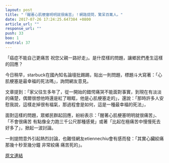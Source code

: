 ```yaml
---
layout: post
title: "「醒著心肌梗塞明明就很痛苦」！網路提問，驚呆百萬人。"
date: 2017-07-26 17:24:25.647384 +0800
article_url: ""
response_url: ""
push: 33
boo: 1
neutral: 37
---
```


「癌症不能自己更痛苦 祝您父親一路好走」。是什麼樣的問題，讓鄉民們產生這樣的回應？

今日稍早，starbuck在國內知名論壇批踢踢，貼出一則問題，標題斗大寫著：「心肌梗塞是最幸福的死法嗎」，詢問網友意見。

文章提到：「家父往生多年了，從一開始的錯愕痛哭不能面對事實，到現在有淡淡的痛楚，偶爾很想他時還是紅了眼眶，他是心肌梗塞走的」，還說：「那時許多人安慰我說，這樣走掉很有福氣，那過程會是如何，這是一種最幸福的死法」，

面對這樣的問題，眾鄉民群起回應，紛紛表示：「醒著心肌梗塞明明就很痛苦」、「不會很痛苦 有點像全力跑三千公尺那種感覺」或著「比起在極痛苦中慢慢死去好多了」，掀起一波討論。

一則提問意外引起熱烈討論，也難怪網友etiennechiu會有感而發：「其實心臟絞痛那幾十秒至幾分鐘 非常絞痛 痛苦死的」。

<a href = "https://www.ptt.cc/bbs/Gossiping/M.1501051278.A.555.html">原文連結</a>

